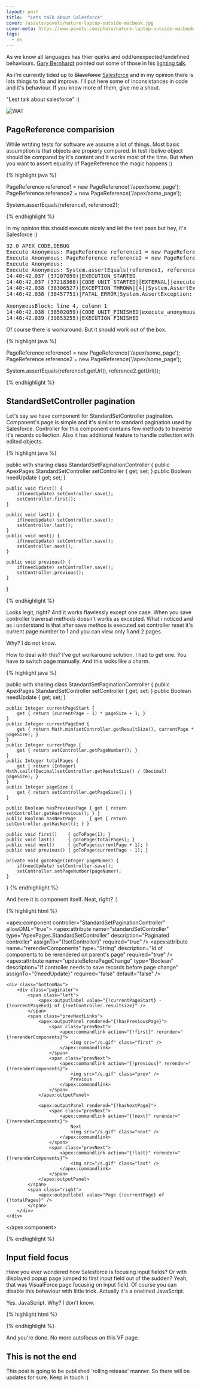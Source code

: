```yaml
---
layout: post
title:  "Lets talk about Salesforce"
cover: /assets/pexels/nature-laptop-outside-macbook.jpg
cover-meta: https://www.pexels.com/photo/nature-laptop-outside-macbook-6508/
tags:
  - en
---
```


As we know all languages has thier quirks and odd/unexpected/undefined behaviours. [Gary Bernhardt][gary-bernhardt] pointed out some of those in his [lighting talk][jsc-wat].

As i'm currently tided up to <s>Slaveforce</s> [Salesforce][sfdc] and in my opinion there is lots things to fix and improve. I'll put here some of inconsistances in code and it's behaviour. If you know more of them, give me a shout.

"Lest talk about salesforce" :)

<!-- more -->

![WAT](/assets/wat.png)

## PageReference comparision

While wrtiting tests for software we assume a lot of things. Most basic assumption is that objects are properly compared. In test i belive object should be compared by it's content and it works most of the time. But when you want to assert equality of PageReference the magic happens :)

{% highlight java %}

PageReference reference1 = new PageReference('/apex/some_page');
PageReference reference2 = new PageReference('/apex/some_page');

System.assertEquals(reference1, reference2);

{% endhighlight %}

In my opinion this should execute nicely and let the test pass but hey, it's Salesforce :)

<pre>
32.0 APEX_CODE,DEBUG
Execute Anonymous: PageReference reference1 = new PageReference('/apex/some_page');
Execute Anonymous: PageReference reference2 = new PageReference('/apex/some_page');
Execute Anonymous:
Execute Anonymous: System.assertEquals(reference1, reference2);
14:40:42.037 (37207059)|EXECUTION_STARTED
14:40:42.037 (37218368)|CODE_UNIT_STARTED|[EXTERNAL]|execute_anonymous_apex
14:40:42.038 (38306527)|EXCEPTION_THROWN|[4]|System.AssertException: Assertion Failed: Expected: System.PageReference[/apex/some_page], Actual: System.PageReference[/apex/some_page]
14:40:42.038 (38457751)|FATAL_ERROR|System.AssertException: Assertion Failed: Expected: System.PageReference[/apex/some_page], Actual: System.PageReference[/apex/some_page]

AnonymousBlock: line 4, column 1
14:40:42.038 (38502059)|CODE_UNIT_FINISHED|execute_anonymous_apex
14:40:42.039 (39853255)|EXECUTION_FINISHED
</pre>

Of course there is workaround. But it should work out of the box.

{% highlight java %}

PageReference reference1 = new PageReference('/apex/some_page');
PageReference reference2 = new PageReference('/apex/some_page');

System.assertEquals(reference1.getUrl(), reference2.getUrl());

{% endhighlight %}

## StandardSetController pagination

Let's say we have component for StandardSetController pagination. Component's page is simple and it's similar to standard pagination used by Salesforce. Controller for this component contains few methods to traverse it's records collection. Also it has additional feature to handle collection with edited objects.

{% highlight java %}

public with sharing class StandardSetPaginationController {
    public ApexPages.StandardSetController setController { get; set; }
    public Boolean needUpdate { get; set; }

    public void first() {
        if(needUpdate) setController.save();
        setController.first();
    }

    public void last() {
        if(needUpdate) setController.save();
        setController.last();
    }
    public void next() {
        if(needUpdate) setController.save();
        setController.next();
    }

    public void previous() {
        if(needUpdate) setController.save();
        setController.previous();
    }
}

{% endhighlight %}

Looks legit, right? And it works flawlessly except one case. When you save controller traversal methods doesn't works as excepted. What i noticed and as i understand is that after save methos is executed set controller reset it's current page number to 1 and you can view only 1 and 2 pages.

Why? I do not know.

How to deal with this? I've got workaround solution. I had to get one. You have to switch page manually. And this woks like a charm.

{% highlight java %}

public with sharing class StandardSetPaginationController {
    public ApexPages.StandardSetController setController { get; set; }
    public Boolean needUpdate { get; set; }

    public Integer currentPageStart {
        get { return (currentPage - 1) * pageSize + 1; }
    }
    public Integer currentPageEnd {
        get { return Math.min(setController.getResultSize(), currentPage * pageSize); }
    }
    public Integer currentPage {
        get { return setController.getPageNumber(); }
    }
    public Integer totalPages {
        get { return (Integer) Math.ceil((Decimal)setController.getResultSize() / (Decimal) pageSize); }
    }
    public Integer pageSize {
        get { return setController.getPageSize(); }
    }

    public Boolean hasPreviousPage { get { return setController.getHasPrevious(); } }
    public Boolean hasNextPage     { get { return setController.getHasNext(); } }

    public void first()    { goToPage(1); }
    public void last()     { goToPage(totalPages); }
    public void next()     { goToPage(currentPage + 1); }
    public void previous() { goToPage(currentPage - 1); }

    private void goToPage(Integer pageNumer) {
        if(needUpdate) setController.save();
        setController.setPageNumber(pageNumer);
    }
}
{% endhighlight %}

And here it is component itself. Neat, right? :)

{% highlight html %}

<apex:component controller="StandardSetPaginationController" allowDML="true">
    <apex:attribute name="standardSetController" type="ApexPages.StandardSetController"
        description="Paginated controller"
        assignTo="{!setController}" required="true"
    />
    <apex:attribute name="rerenderComponents" type="String"
        description="Id of components to be rerendered on parent's page"
        required="true"
    />
    <apex:attribute name="updateBeforePageChange" type="Boolean"
        description="If controller needs to save records before page change"
        assignTo="{!needUpdate}" required="false" default="false"
    />

    <div class="bottomNav">
        <div class="paginator">
            <span class="left">
                <apex:outputlabel value="{!currentPageStart} - {!currentPageEnd} of {!setController.resultsize}" />
            </span>
            <span class="prevNextLinks">
                <apex:outputPanel rendered="{!hasPreviousPage}">
                    <span class="prevNext">
                        <apex:commandlink action="{!first}" rerender="{!rerenderComponents}">
                            <img src="/s.gif" class="first" />
                        </apex:commandlink>
                    </span>
                    <span class="prevNext">
                        <apex:commandlink action="{!previous}" rerender="{!rerenderComponents}">
                            <img src="/s.gif" class="prev" />
                            Previous
                        </apex:commandlink>
                    </span>
                </apex:outputPanel>

                <apex:outputPanel rendered="{!hasNextPage}">
                    <span class="prevNext">
                        <apex:commandlink action="{!next}" rerender="{!rerenderComponents}">
                            Next
                            <img src="/s.gif" class="next" />
                        </apex:commandlink>
                    </span>
                    <span class="prevNext">
                        <apex:commandlink action="{!last}" rerender="{!rerenderComponents}">
                            <img src="/s.gif" class="last" />
                        </apex:commandlink>
                    </span>
                </apex:outputPanel>
            </span>
            <span class="right">
                <apex:outputlabel value="Page {!currentPage} of {!totalPages}" />
            </span>
        </div>
    </div>
</apex:component>

{% endhighlight %}

## Input field focus

Have you ever wondered how Salesforce is focusing input fields? Or with displayed popup page jumped to first input field out of the sudden? Yeah, that was VisualForce page focusing on input field. Of course you can disable this behaviour with little trick. Actually it's a onelined JavaScript.

Yes. JavaScript. Why? I don't know.

{% highlight html %}

<script>
    function setFocusOnLoad () { }
</script>

{% endhighlight %}

And you're done. No more autofocus on this VF page.

## This is not the end

This post is going to be published 'rolling release' manner. So there will be updates for sure. Keep in touch :)

[gary-bernhardt]:https://twitter.com/GaryBernhardt
[jsc-wat]:https://www.destroyallsoftware.com/talks/wat
[sfdc]:http://www.salesforce.com/
